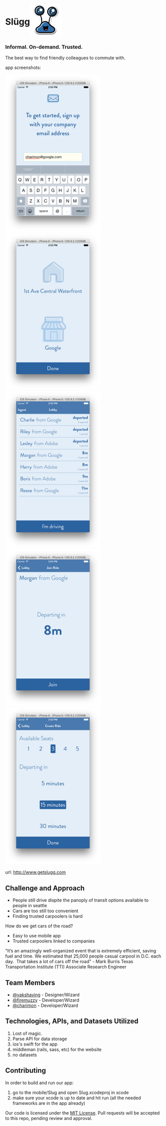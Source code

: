 <img src="slug.png" alt="Slugg" height="100px"> 
<h1 style="float:left;">Slügg</h1>


### Informal. On-demand. Trusted.

The best way to find friendly colleagues to commute with.


app screenshots:

<img src="step1.png" alt="Login/Signup" height="500px">
<img src="step2.png" alt="Select address" height="500px">
<img src="step3.png" alt="Lobby" height="500px">
<img src="step4.png" alt="get a ride" height="500px">
<img src="step5.png" alt="drive" height="500px">


url: http://www.getslugg.com


## Challenge and Approach

- People still drive dispite the panoply of transit options available to people in seattle
- Cars are too still too convenient
- Finding trusted carpoolers is hard

How do we get cars of the road? 
- Easy to use mobile app
- Trusted carpoolers linked to companies

"It’s an amazingly well-organized event that is extremely efficient, saving fuel and time. We estimated that 25,000 people casual carpool in D.C. each day.  That takes a lot of cars off the road" - Mark Burris 
Texas Transportation Institute (TTI) Associate Research Engineer

## Team Members

- [@yakshaving](https://github.com/yakshaving) - Designer/Wizard
- [@firemuzzy](https://github.com/firemuzzy) - Developer/Wizard
- [@charimon](https://github.com/charimon) - Developer/Wizard

## Technologies, APIs, and Datasets Utilized

1. Lost of magic.
2. Parse API for data storage
3. ios's swift for the app
4. middleman (rails, sass, etc) for the website
5. no datasets

## Contributing

In order to build and run our app:

1.  go to the mobile/Slug and open Slug.xcodeproj in xcode
2.  make sure your xcode is up to date and hit run (all the needed frameworks are in the app already)


Our code is licensed under the [MIT License](LICENSE.md). Pull requests will be accepted to this repo, pending review and approval.
